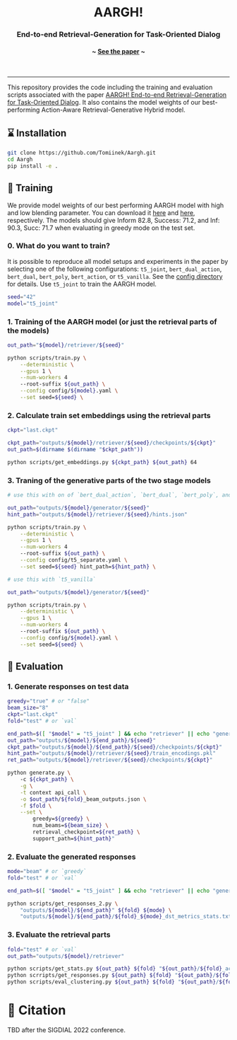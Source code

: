 <h1 align="center">AARGH! </h1>
<h3 align="center">End-to-end Retrieval-Generation for Task-Oriented Dialog</h3>
<h4 align="center">~ <a href='https://arxiv.org/abs/'>See the paper</a> ~</h4>

<p>&nbsp;</p>

_______

This repository provides the code including the training and evaluation scripts associated with the paper [AARGH! End-to-end Retrieval-Generation for Task-Oriented Dialog](https://arxiv.org/abs/). It also contains the model weights of our best-performing Action-Aware Retrieval-Generative Hybrid model.   

##  :hourglass: Installation

``` bash
git clone https://github.com/Tomiinek/Aargh.git
cd Aargh
pip install -e .
```

## :muscle: Training

We provide model weights of our best performing AARGH model with high and low blending parameter. You can download it [here]() and [here](), respectively. The models should give Inform 82.8, Success: 71.2, and Inf: 90.3, Succ: 71.7 when evaluating in greedy mode on the test set. 

### **0. What do you want to train?**

It is possible to reproduce all model setups and experiments in the paper by selecting one of the following configurations: `t5_joint`, `bert_dual_action`, `bert_dual`, `bert_poly`, `bert_action`, or `t5_vanilla`. See the [config directory](https://github.com/Tomiinek/Dialogorum/tree/aargh-publish/aargh/config) for details. Use `t5_joint` to train the AARGH model. 

``` bash
seed="42"
model="t5_joint" 
```

### **1. Training of the AARGH model (or just the retrieval parts of the models)**
``` bash
out_path="${model}/retriever/${seed}"

python scripts/train.py \
    --deterministic \
    --gpus 1 \
    --num-workers 4
    --root-suffix ${out_path} \
    --config config/${model}.yaml \
    --set seed=${seed} \
```

### **2. Calculate train set embeddings using the retrieval parts**
``` bash
ckpt="last.ckpt"

ckpt_path="outputs/${model}/retriever/${seed}/checkpoints/${ckpt}"
out_path=$(dirname $(dirname "$ckpt_path"))

python scripts/get_embeddings.py ${ckpt_path} ${out_path} 64
```

### **3. Traning of the generative parts of the two stage models**
``` bash
# use this with on of `bert_dual_action`, `bert_dual`, `bert_poly`, and `bert_action` 

out_path="outputs/${model}/generator/${seed}"
hint_path="outputs/${model}/retriever/${seed}/hints.json"

python scripts/train.py \
    --deterministic \
    --gpus 1 \
    --num-workers 4
    --root-suffix ${out_path} \
    --config config/t5_separate.yaml \
    --set seed=${seed} hint_path=${hint_path} \
```

``` bash
# use this with `t5_vanilla`

out_path="outputs/${model}/generator/${seed}"

python scripts/train.py \
    --deterministic \
    --gpus 1 \
    --num-workers 4
    --root-suffix ${out_path} \
    --config config/${model}.yaml \
    --set seed=${seed} \
```

## :rocket: Evaluation

### **1. Generate responses on test data**

``` bash
greedy="true" # or "false"
beam_size="8"
ckpt="last.ckpt"
fold="test" # or `val`

end_path=$([ "$model" = "t5_joint" ] && echo "retriever" || echo "generator")
out_path="outputs/${model}/${end_path}/${seed}"
ckpt_path="outputs/${model}/${end_path}/${seed}/checkpoints/${ckpt}"
hint_path="outputs/${model}/retriever/${seed}/train_encodings.pkl"
ret_path="outputs/${model}/retriever/${seed}/checkpoints/${ckpt}"

python generate.py \ 
    -c ${ckpt_path} \
    -g \
    -t context api_call \
    -o $out_path/${fold}_beam_outputs.json \
    -f $fold \
    --set \
        greedy=${greedy} \
        num_beams=${beam_size} \
        retrieval_checkpoint=${ret_path} \
        support_path=${hint_path}" 
```

### **2. Evaluate the generated responses**

``` bash
mode="beam" # or `greedy`
fold="test" # or `val`

end_path=$([ "$model" = "t5_joint" ] && echo "retriever" || echo "generator")

python scripts/get_responses_2.py \
    "outputs/${model}/${end_path}" ${fold} ${mode} \
    "outputs/${model}/${end_path}/${fold}_${mode}_dst_metrics_stats.txt
```

### **3. Evaluate the retrieval parts**
``` bash
fold="test" # or `val`
out_path="outputs/${model}/retriever"

python scripts/get_stats.py ${out_path} ${fold} "${out_path}/${fold}_action_accuracy_stats.txt"
python scrripts/get_responses.py ${out_path} ${fold} "${out_path}/${fold}_mwz_metrics_stats.txt"
python scripts/eval_clustering.py ${out_path} ${fold} "${out_path}/${fold}_clustering.txt "
```

# :thought_balloon: Citation

TBD after the SIGDIAL 2022 conference.